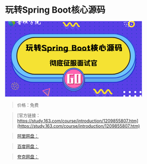# 玩转Spring Boot核心源码

![img](../../../assets/study163/free/0f46b9e24c894fb5973c84ccd681e014.png)

> 价格：免费

> [官方链接：https://study.163.com/course/introduction/1209855807.htm](https://study.163.com/course/introduction/1209855807.htm)

> [阿里网盘：]()

> [百度网盘：]()

> [夸克网盘：]()
